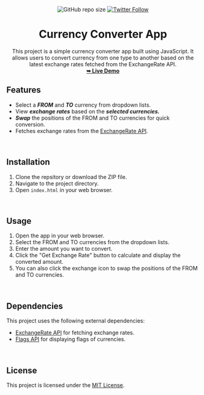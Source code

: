 <div align="center">

![GitHub repo size](https://img.shields.io/github/repo-size/Pranav-Jadhav09/currency-converter-app)
[![Twitter Follow](https://img.shields.io/twitter/follow/Pranav_Jadhav09?style=social)](https://twitter.com/Pranav_Jadhav09)

# Currency Converter App

This project is a simple currency converter app built using JavaScript. It allows users to convert currency from one type to another based on the latest exchange rates fetched from the ExchangeRate API.<br />
<a href="https://currency-converter-app.onrender.com/"><strong>➥ Live Demo</strong></a>

</div>

## Features

- Select a **_FROM_** and **_TO_** currency from dropdown lists.
- View **_exchange rates_** based on the **_selected currencies._**
- **_Swap_** the positions of the FROM and TO currencies for quick conversion.
- Fetches exchange rates from the [ExchangeRate API](https://v6.exchangerate-api.com/).

<br />

## Installation

1. Clone the repsitory or download the ZIP file.
2. Navigate to the project directory.
3. Open `index.html` in your web browser.

<br />

## Usage

1. Open the app in your web browser.
2. Select the FROM and TO currencies from the dropdown lists.
3. Enter the amount you want to convert.
4. Click the "Get Exchange Rate" button to calculate and display the converted amount.
5. You can also click the exchange icon to swap the positions of the FROM and TO currencies.

<br />

## Dependencies

This project uses the following external dependencies:

- [ExchangeRate API](https://v6.exchangerate-api.com/) for fetching exchange rates.
- [Flags API](https://flagsapi.com/) for displaying flags of currencies.

<br />

## License

This project is licensed under the [MIT License](LICENSE).
